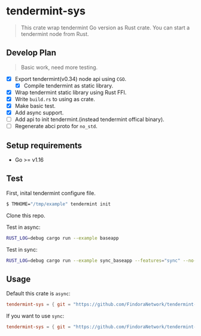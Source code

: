 # tendermint-sys

> This crate wrap tendermint Go version as Rust crate. You can start a tendermint node from Rust.

## Develop Plan

> Basic work, need more testing.

- [X] Export tendermint(v0.34) node api using `CGO`.
  - [X] Compile tendermint as static library.
- [X] Wrap tendermint static library using Rust FFI.
- [X] Write `build.rs` to using as crate.
- [X] Make basic test.
- [X] Add async support.
- [ ] Add api to init tendermint.(instead tendermint offical binary).
- [ ] Regenerate abci proto for `no_std`.

## Setup requirements

- Go >= v1.16

## Test

First, inital tendermint configure file.

``` bash
$ TMHOME="/tmp/example" tendermint init
```

Clone this repo.

Test in async:
``` bash
RUST_LOG=debug cargo run --example baseapp
```

Test in sync:
``` bash
RUST_LOG=debug cargo run --example sync_baseapp --features="sync" --no-default-features
```

## Usage

Default this crate is `async`:

``` toml
tendermint-sys = { git = "https://github.com/FindoraNetwork/tendermint-sys.git" }
```

If you want to use `sync`:

``` toml
tendermint-sys = { git = "https://github.com/FindoraNetwork/tendermint-sys.git" default-features = false, features = ["sync"] }
```


